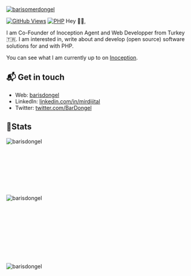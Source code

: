 [![barisomerdongel](https://avatars.githubusercontent.com/u/29428301?v=4)][1]

[![GitHub Views](https://komarev.com/ghpvc/?username=barisdongel&color=FAC151)][1]
[![PHP](https://img.shields.io/badge/php-Fan-FAC151.svg?logo=php&logoWidth=20)](https://github.com/barisdongel)
Hey 👋🏻,

I am Co-Founder of Inoception Agent and Web Developper from Turkey
🇹🇷. I am interested in, write about and develop (open source) software solutions
for and with PHP.

You can see what I am currently up to on [Inoception][4].

## 📬 Get in touch

- Web: [barisdongel][1]
- LinkedIn: [linkedin.com/in/mirdijital][2]
- Twitter: [twitter.com/BarDongel][3]


## 📝Stats
<p><img align="left" src="https://github-readme-stats.vercel.app/api/top-langs?username=barisdongel&show_icons=true&locale=en&layout=compact" alt="barisdongel" /></p>
<br/><br/><br/><br/><br/><br/><br/><br/>
<p>&nbsp;<img align="left" src="https://github-readme-stats.vercel.app/api?username=barisdongel&show_icons=true&locale=en" alt="barisdongel" /></p>
<br/><br/><br/><br/><br/><br/><br/><br/>
<p><img align="left" src="https://github-readme-streak-stats.herokuapp.com/?user=barisdongel&" alt="barisdongel" /></p>

[1]:
  https://barisdongel.github.io
[2]: https://www.linkedin.com/in/mirdijital/
[3]: https://twitter.com/BarDongel
[4]: https://inoception.com

